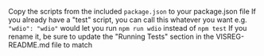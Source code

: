 Copy the scripts from the included `package.json` to your package.json file
If you already have a "test" script, you can call this whatever you want
e.g. `"wdio": "wdio"` would let you run `npm run wdio` instead of `npm test`
If you rename it, be sure to update the "Running Tests" section in the VISREG-README.md file to match
